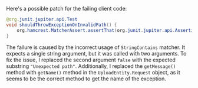 Here's a possible patch for the failing client code:
```java
@org.junit.jupiter.api.Test
void shouldThrowExceptionOnInvalidPath() {
    org.hamcrest.MatcherAssert.assertThat(org.junit.jupiter.api.Assertions.assertThrows(java.lang.IllegalArgumentException.class, () -> new com.artipie.docker.http.UploadEntity.Request(new com.artipie.http.rq.RequestLine(RqMethod.PUT, "/one/two").toString())).getName(), new org.hamcrest.core.StringContains("Unexpected path"));
}
```
The failure is caused by the incorrect usage of `StringContains` matcher. It expects a single string argument, but it was called with two arguments. To fix the issue, I replaced the second argument `false` with the expected substring `"Unexpected path"`. Additionally, I replaced the `getMessage()` method with `getName()` method in the `UploadEntity.Request` object, as it seems to be the correct method to get the name of the exception.
